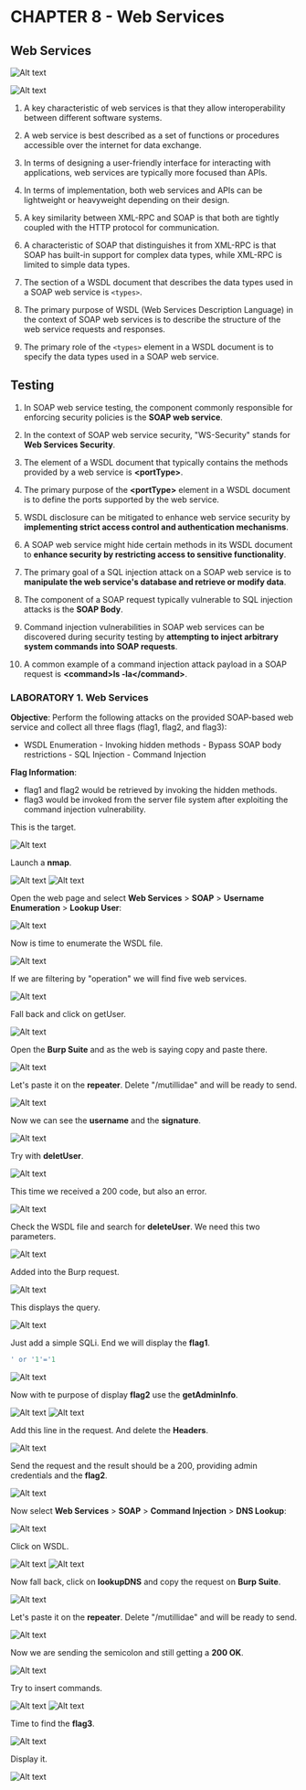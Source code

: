 # CHAPTER 8 - Web Services

## Web Services

![Alt text](ch8_page_images/image-304.png)

![Alt text](ch8_page_images/image-305.png)

1. A key characteristic of web services is that they allow interoperability between different software systems.

2. A web service is best described as a set of functions or procedures accessible over the internet for data exchange.

3. In terms of designing a user-friendly interface for interacting with applications, web services are typically more focused than APIs.

4. In terms of implementation, both web services and APIs can be lightweight or heavyweight depending on their design.

5. A key similarity between XML-RPC and SOAP is that both are tightly coupled with the HTTP protocol for communication.

6. A characteristic of SOAP that distinguishes it from XML-RPC is that SOAP has built-in support for complex data types, while XML-RPC is limited to simple data types.

7. The section of a WSDL document that describes the data types used in a SOAP web service is `<types>`.

8. The primary purpose of WSDL (Web Services Description Language) in the context of SOAP web services is to describe the structure of the web service requests and responses.

9. The primary role of the `<types>` element in a WSDL document is to specify the data types used in a SOAP web service.

## Testing

1. In SOAP web service testing, the component commonly responsible for enforcing security policies is the **SOAP web service**.

2. In the context of SOAP web service security, "WS-Security" stands for **Web Services Security**.

3. The element of a WSDL document that typically contains the methods provided by a web service is **\<portType\>**.

4. The primary purpose of the **\<portType\>** element in a WSDL document is to define the ports supported by the web service.

5. WSDL disclosure can be mitigated to enhance web service security by **implementing strict access control and authentication mechanisms**.

6. A SOAP web service might hide certain methods in its WSDL document to **enhance security by restricting access to sensitive functionality**.

7. The primary goal of a SQL injection attack on a SOAP web service is to **manipulate the web service's database and retrieve or modify data**.

8. The component of a SOAP request typically vulnerable to SQL injection attacks is the **SOAP Body**.

9. Command injection vulnerabilities in SOAP web services can be discovered during security testing by **attempting to inject arbitrary system commands into SOAP requests**.

10. A common example of a command injection attack payload in a SOAP request is **\<command\>ls -la\</command\>**.

### **LABORATORY 1**. Web Services

**Objective**: Perform the following attacks on the provided SOAP-based web service and collect all three flags (flag1, flag2, and flag3):
- WSDL Enumeration - Invoking hidden methods - Bypass SOAP body restrictions - SQL Injection - Command Injection

**Flag Information**: 
- flag1 and flag2 would be retrieved by invoking the hidden methods.
- flag3 would be invoked from the server file system after exploiting the command injection vulnerability.

This is the target.

![Alt text](ch8_page_images/image-306.png)

Launch a **nmap**.

![Alt text](ch8_page_images/image-307.png)
![Alt text](ch8_page_images/image-308.png)

Open the web page and select **Web Services** > **SOAP** > **Username Enumeration** > **Lookup User**:

![Alt text](ch8_page_images/image-309.png)

Now is time to enumerate the WSDL file.

![Alt text](ch8_page_images/image-310.png)

If we are filtering by "operation" we will find five web services.

![Alt text](ch8_page_images/image-311.png)

Fall back and click on getUser.

![Alt text](ch8_page_images/image-312.png)

Open the **Burp Suite** and as the web is saying copy and paste there.

![Alt text](ch8_page_images/image-313.png)

Let's paste it on the **repeater**. Delete "/mutillidae" and will be ready to send.

![Alt text](ch8_page_images/image-314.png)

Now we can see the **username** and the **signature**.

![Alt text](ch8_page_images/image-315.png)

Try with **deletUser**.

![Alt text](ch8_page_images/image-316.png)

This time we received a 200 code, but also an error.

![Alt text](ch8_page_images/image-317.png)

Check the WSDL file and search for **deleteUser**. We need this two parameters.

![Alt text](ch8_page_images/image-318.png)

Added into the Burp request.

![Alt text](ch8_page_images/image-319.png)

This displays the query.

![Alt text](ch8_page_images/image-320.png)

Just add a simple SQLi. End we will display the **flag1**.

```sql
' or '1'='1
```
![Alt text](ch8_page_images/image-321.png)

Now with te purpose of display **flag2** use the **getAdminInfo**.

![Alt text](ch8_page_images/image-322.png)
![Alt text](ch8_page_images/image-323.png)

Add this line in the request. And delete the **Headers**.

![Alt text](ch8_page_images/image-324.png)

Send the request and the result should be a 200, providing admin credentials and the **flag2**.

![Alt text](ch8_page_images/image-325.png)

Now select **Web Services** > **SOAP** > **Command Injection** > **DNS Lookup**:

![Alt text](ch8_page_images/image-326.png)

Click on WSDL.

![Alt text](ch8_page_images/image-327.png)
![Alt text](ch8_page_images/image-328.png)

Now fall back, click on **lookupDNS** and copy the request on **Burp Suite**.

![Alt text](ch8_page_images/image-329.png)

Let's paste it on the **repeater**. Delete "/mutillidae" and will be ready to send.

![Alt text](ch8_page_images/image-330.png)

Now we are sending the semicolon and still getting a **200 OK**.

![Alt text](ch8_page_images/image-331.png)

Try to insert commands.

![Alt text](ch8_page_images/image-332.png)
![Alt text](ch8_page_images/image-333.png)

Time to find the **flag3**.

![Alt text](ch8_page_images/image-334.png)

Display it.

![Alt text](ch8_page_images/image-335.png)